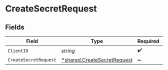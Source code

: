 # CreateSecretRequest


## Fields

| Field                                                                            | Type                                                                             | Required                                                                         | Description                                                                      |
| -------------------------------------------------------------------------------- | -------------------------------------------------------------------------------- | -------------------------------------------------------------------------------- | -------------------------------------------------------------------------------- |
| `ClientID`                                                                       | *string*                                                                         | :heavy_check_mark:                                                               | Client ID                                                                        |
| `CreateSecretRequest`                                                            | [*shared.CreateSecretRequest](../../../pkg/models/shared/createsecretrequest.md) | :heavy_minus_sign:                                                               | N/A                                                                              |